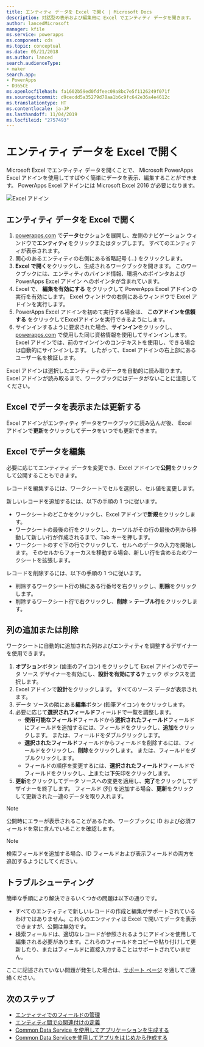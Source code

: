 ```yaml
---
title: エンティティ データを Excel で開く | Microsoft Docs
description: 対話型の表示および編集用に Excel でエンティティ データを開きます。
author: lancedMicrosoft
manager: kfile
ms.service: powerapps
ms.component: cds
ms.topic: conceptual
ms.date: 05/21/2018
ms.author: lanced
search.audienceType:
- maker
search.app:
- PowerApps
- D365CE
ms.openlocfilehash: fa1602b59ed0fdfeec09a8bc7e5f1126249f071f
ms.sourcegitcommit: d9cecdd5a35279d78aa1b6c9fc642e36a4e4612c
ms.translationtype: HT
ms.contentlocale: ja-JP
ms.lasthandoff: 11/04/2019
ms.locfileid: "2757493"
---
```

# <a name="open-entity-data-in-excel"></a>エンティティ データを Excel で開く
Microsoft Excel でエンティティ データを開くことで、 Microsoft PowerApps Excel アドインを使用してすばやく簡単にデータを表示、編集することができます。 PowerApps Excel アドインには Microsoft Excel 2016 が必要になります。

![Excel アドイン](./media/data-platform-cds-excel-addin/ExcelAddin.png "PowerApps Excel アドイン")

## <a name="open-entity-data-in-excel"></a>エンティティ データを Excel で開く
1. [powerapps.com](https://make.powerapps.com/?utm_source=padocs&utm_medium=linkinadoc&utm_campaign=referralsfromdoc) で**データ**セクションを展開し、左側のナビゲーション ウィンドウで**エンティティ**をクリックまたはタップします。 すべてのエンティティが表示されます。
2. 関心のあるエンティティの右側にある省略記号 (...) をクリックします。
3. **Excel で開く**をクリックし、生成されるワークブックを開きます。 このワークブックには、エンティティのバインド情報、環境へのポインタおよび PowerApps Excel アドイン へのポインタが含まれています。  
4. Excel で、 **編集を有効にする** をクリックして PowerApps Excel アドインの実行を有効にします。 Excel ウィンドウの右側にあるウィンドウで Excel アドインを実行します。
5. PowerApps Excel アドインを初めて実行する場合は、 **このアドインを信頼する** をクリックしてExcelアドインを実行できるようにします。
6. サインインするように要求された場合、**サインイン**をクリックし、[powerapps.com](https:///?utm_source=padocs&utm_medium=linkinadoc&utm_campaign=referralsfromdoc) で使用した同じ資格情報を使用してサインインします。 Excel アドインでは、前のサインインのコンテキストを使用し、できる場合は自動的にサインインします。 したがって、Excel アドインの右上部にあるユーザー名を検証します。

Excel アドインは選択したエンティティのデータを自動的に読み取ります。 Excel アドインが読み取るまで、ワークブックにはデータがないことに注意してください。

## <a name="view-and-refresh-data-in-excel"></a>Excel でデータを表示または更新する
Excel アドインがエンティティ データをワークブックに読み込んだ後、 Excel アドインで**更新**をクリックしてデータをいつでも更新できます。

## <a name="edit-data-in-excel"></a>Excel でデータを編集
必要に応じてエンティティ データを変更でき、Excel アドインで**公開**をクリックして公開することもできます。

レコードを編集するには、ワークシートでセルを選択し、セル値を変更します。

新しいレコードを追加するには、以下の手順の 1 つに従います。

* ワークシートのどこかをクリックし、Excel アドインで**新規**をクリックします。
* ワークシートの最後の行をクリックし、カーソルがその行の最後の列から移動して新しい行が作成されるまで、Tab キーを押します。
* ワークシートのすぐ下の行でクリックして、セルへのデータの入力を開始します。 そのセルからフォーカスを移動する場合、新しい行を含めるためワークシートを拡張します。

レコードを削除するには、以下の手順の 1 つに従います。

* 削除するワークシート行の横にある行番号を右クリックし、**削除**をクリックします。
* 削除するワークシート行で右クリックし、**削除** > **テーブル行**をクリックします。

## <a name="add-or-remove-columns"></a>列の追加または削除
ワークシートに自動的に追加された列およびエンティティを調整するデザイナーを使用できます。

1. **オプション**ボタン (歯車のアイコン) をクリックして Excel アドインのでデータ ソース デザイナーを有効にし、**設計を有効にする**チェック ボックスを選択します。
2. Excel アドインで**設計**をクリックします。 すべてのソース データが表示されます。
3. データ ソースの隣にある**編集**ボタン (鉛筆アイコン) をクリックします。
4. 必要に応じて**選択されフィールド**フィールドで一覧を調整します。
   * **使用可能なフィールド**フィールドから**選択されたフィールド**フィールドにフィールドを追加するには、フィールドをクリックし、**追加**をクリックします。 または、フィールドをダブルクリックします。
   * **選択されたフィールド**フィールドからフィールドを削除するには、フィールドをクリックし、**削除**をクリックします。 または、フィールドをダブルクリックします。
   * フィールドの順序を変更するには、**選択されたフィールド**フィールドでフィールドをクリックし、**上**または**下**矢印をクリックします。
5. **更新**をクリックしてデータ ソースへの変更を適用し、**完了**をクリックしてデザイナーを終了します。 フィールド (列) を追加する場合、**更新**をクリックして更新された一連のデータを取り入れます。

> [!NOTE]
> 公開時にエラーが表示されることがあるため、ワークブックに ID および必須フィールドを常に含んでいることを確認します。

> [!NOTE]
> 検索フィールドを追加する場合、ID フィールドおよび表示フィールドの両方を追加するようにしてください。

## <a name="troubleshooting"></a>トラブルシューティング
簡単な手順により解決できるいくつかの問題は以下の通りです。

* すべてのエンティティで新しいレコードの作成と編集がサポートされているわけではありません。これらのエンティティは Excel で開いてデータを表示できますが、公開は無効です。
* 検索フィールドは、適切なレコードが参照されるようにアドインを使用して編集される必要があります。これらのフィールドをコピーや貼り付けして更新したり、またはフィールドに直接入力することはサポートされていません。


ここに記述されていない問題が発生した場合は、[サポート ページ](https://powerapps.microsoft.com/support/) を通してご連絡ください。

## <a name="next-steps"></a>次のステップ
* [エンティティでのフィールドの管理](data-platform-manage-fields.md)
* [エンティティ間での関連付けの定義](data-platform-entity-lookup.md)
* [Common Data Service を使用してアプリケーションを生成する](../canvas-apps/data-platform-create-app.md)
* [Common Data Serviceを使用してアプリをはじめから作成する](../canvas-apps/data-platform-create-app-scratch.md)

